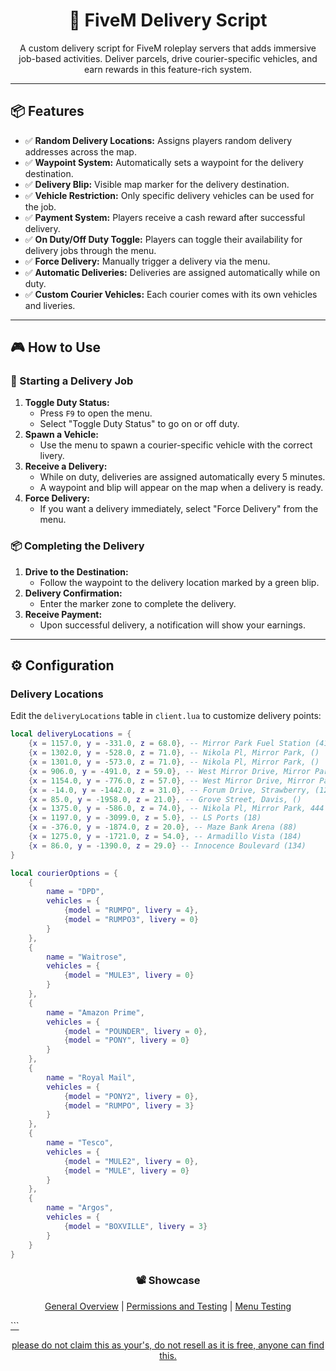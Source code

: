 <h1 align="center">🚚 FiveM Delivery Script</h1>
<p align="center">
    A custom delivery script for FiveM roleplay servers that adds immersive job-based activities. Deliver parcels, drive courier-specific vehicles, and earn rewards in this feature-rich system.
</p>

---

## 📦 Features
<ul>
    <li>✅ <strong>Random Delivery Locations:</strong> Assigns players random delivery addresses across the map.</li>
    <li>✅ <strong>Waypoint System:</strong> Automatically sets a waypoint for the delivery destination.</li>
    <li>✅ <strong>Delivery Blip:</strong> Visible map marker for the delivery destination.</li>
    <li>✅ <strong>Vehicle Restriction:</strong> Only specific delivery vehicles can be used for the job.</li>
    <li>✅ <strong>Payment System:</strong> Players receive a cash reward after successful delivery.</li>
    <li>✅ <strong>On Duty/Off Duty Toggle:</strong> Players can toggle their availability for delivery jobs through the menu.</li>
    <li>✅ <strong>Force Delivery:</strong> Manually trigger a delivery via the menu.</li>
    <li>✅ <strong>Automatic Deliveries:</strong> Deliveries are assigned automatically while on duty.</li>
    <li>✅ <strong>Custom Courier Vehicles:</strong> Each courier comes with its own vehicles and liveries.</li>
</ul>

---

## 🎮 How to Use
<h3>🚚 Starting a Delivery Job</h3>
<ol>
    <li><strong>Toggle Duty Status:</strong> 
        <ul>
            <li>Press <code>F9</code> to open the menu.</li>
            <li>Select "Toggle Duty Status" to go on or off duty.</li>
        </ul>
    </li>
    <li><strong>Spawn a Vehicle:</strong> 
        <ul>
            <li>Use the menu to spawn a courier-specific vehicle with the correct livery.</li>
        </ul>
    </li>
    <li><strong>Receive a Delivery:</strong> 
        <ul>
            <li>While on duty, deliveries are assigned automatically every 5 minutes.</li>
            <li>A waypoint and blip will appear on the map when a delivery is ready.</li>
        </ul>
    </li>
    <li><strong>Force Delivery:</strong> 
        <ul>
            <li>If you want a delivery immediately, select "Force Delivery" from the menu.</li>
        </ul>
    </li>
</ol>

<h3>📦 Completing the Delivery</h3>
<ol>
    <li><strong>Drive to the Destination:</strong> 
        <ul>
            <li>Follow the waypoint to the delivery location marked by a green blip.</li>
        </ul>
    </li>
    <li><strong>Delivery Confirmation:</strong> 
        <ul>
            <li>Enter the marker zone to complete the delivery.</li>
        </ul>
    </li>
    <li><strong>Receive Payment:</strong> 
        <ul>
            <li>Upon successful delivery, a notification will show your earnings.</li>
        </ul>
    </li>
</ol>

---

## ⚙️ Configuration

<h3>Delivery Locations</h3>
<p>Edit the <code>deliveryLocations</code> table in <code>client.lua</code> to customize delivery points:</p>




```lua
local deliveryLocations = {
    {x = 1157.0, y = -331.0, z = 68.0}, -- Mirror Park Fuel Station (411)
    {x = 1302.0, y = -528.0, z = 71.0}, -- Nikola Pl, Mirror Park, ()
    {x = 1301.0, y = -573.0, z = 71.0}, -- Nikola Pl, Mirror Park, ()
    {x = 906.0, y = -491.0, z = 59.0}, -- West Mirror Drive, Mirror Park, ()
    {x = 1154.0, y = -776.0, z = 57.0}, -- West Mirror Drive, Mirror Park, (424)
    {x = -14.0, y = -1442.0, z = 31.0}, -- Forum Drive, Strawberry, (127)
    {x = 85.0, y = -1958.0, z = 21.0}, -- Grove Street, Davis, ()
    {x = 1375.0, y = -586.0, z = 74.0}, -- Nikola Pl, Mirror Park, 444
    {x = 1197.0, y = -3099.0, z = 5.0}, -- LS Ports (18)
    {x = -376.0, y = -1874.0, z = 20.0}, -- Maze Bank Arena (88)
    {x = 1275.0, y = -1721.0, z = 54.0}, -- Armadillo Vista (184)
    {x = 86.0, y = -1390.0, z = 29.0} -- Innocence Boulevard (134)
}

local courierOptions = {
    {
        name = "DPD",
        vehicles = {
            {model = "RUMPO", livery = 4},
            {model = "RUMPO3", livery = 0}
        }
    },
    {
        name = "Waitrose",
        vehicles = {
            {model = "MULE3", livery = 0}
        }
    },
    {
        name = "Amazon Prime",
        vehicles = {
            {model = "POUNDER", livery = 0},
            {model = "PONY", livery = 0}
        }
    },
    {
        name = "Royal Mail",
        vehicles = {
            {model = "PONY2", livery = 0},
            {model = "RUMPO", livery = 3}
        }
    },
    {
        name = "Tesco",
        vehicles = {
            {model = "MULE2", livery = 0},
            {model = "MULE", livery = 0}
        }
    },
    {
        name = "Argos",
        vehicles = {
            {model = "BOXVILLE", livery = 3}
        }
    }
}
```

<h3 align="center">📽️ Showcase</h3>
<p align="center"> <a href="https://youtu.be/wZFzSKlta9U">General Overview</a> | <a href="https://youtu.be/zHI5RbKSxYc">Permissions and Testing</a> | <a href="https://youtu.be/duVNXJe4oac">Menu Testing</p> ```
<p align="center">please do not claim this as your's, do not resell as it is free, anyone can find this.</p>
